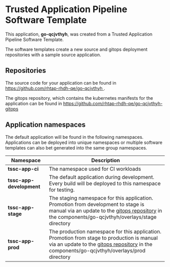 # Trusted Application Pipeline Software Template

This application, **go-qcjvthyh**, was created from a Trusted Application Pipeline Software Template.

The software templates create a new source and gitops deployment repositories with a sample source application. 

## Repositories

The source code for your application can be found in [https://github.com/rhtap-rhdh-qe/go-qcjvthyh ](https://github.com/rhtap-rhdh-qe/go-qcjvthyh ).
 
The gitops repository, which contains the kubernetes manifests for the application can be found in 
[https://github.com/rhtap-rhdh-qe/go-qcjvthyh-gitops ](https://github.com/rhtap-rhdh-qe/go-qcjvthyh-gitops ) 

## Application namespaces 

The default application will be found in the following namespaces. Applications can be deployed into unique namespaces or multiple software templates can also bet generated into the same group namespaces.  

|  Namespace   |  Description   |  
| -------- | -------- |
| **tssc-app-ci** | The namespace used for CI workloads |
| **tssc-app-development** | The default application during development. Every build will be deployed to this namespace for testing. |
| **tssc-app-stage** | The staging namespace for this application. Promotion from development to stage is manual via an update to the [gitops repository](https://github.com/rhtap-rhdh-qe/go-qcjvthyh-gitops ) in the components/go-qcjvthyh/overlays/stage directory |
| **tssc-app-prod** | The production namespace for this application. Promotion from stage to production is manual via an update to the [gitops repository](https://github.com/rhtap-rhdh-qe/go-qcjvthyh-gitops ) in the components/go-qcjvthyh/overlays/prod directory |